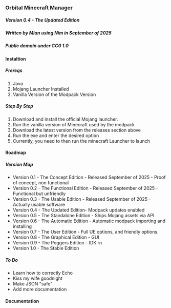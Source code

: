 <h3>Orbital Minecraft Manager</h3>
<h5>Version 0.4 - The Updated Edition</h5>
<h5>Written by Mian using Nim in September of 2025</h5>
<h5>Public domain under CC0 1.0</h5>

<h4>Instaltion</h4>
<h5>Prereqs</h5>
<ol>
<li>Java</li>
<li>Mojang Launcher Installed</li>
<li>Vanilla Version of the Modpack Version</li>
</ol>

<h5>Step By Step</h5>
<ol>
<li>Download and install the official Mojang launcher.</li>
<li>Run the vanilla version of Minecraft used by the modpack</li>
<li>Download the latest version from the releases section above</li>
<li>Run the exe and enter the desired option</li>
<li>Currently, you need to then run the minecraft Launcher to launch</li>
</ol>

<h4>Roadmap</h4>
<h5>Version Map</h5>
<ul>
<li>Version 0.1 - The Concept Edition - Released September of 2025 - Proof of concept, non functional</li>
<li>Version 0.2 - The Functional Edition - Released September of 2025 - Functional but unfriendly</li>
<li>Version 0.3 - The Usable Edition - Released September of 2025 - Actually usable software</li>
<li>Version 0.4 - The Updated Edition- Modpack updates enabled</li>
<li>Version 0.5 - The Standalone Edition - Ships Mojang assets via API </li>
<li>Version 0.6 - The Automatic Edition - Automatic modpack importing and installing</li>
<li>Version 0.7 - The User Edition - Full UE options, and friendly options.</li>
<li>Version 0.8 - The Graphical Edition - GUI</li>
<li>Version 0.9 - The Poggers Edition - IDK rn</li>
<li>Version 1.0 - The Stable Edition</li>
</ul>

<h5>To Do</h5>
<ul>
<li>Learn how to correctly Echo</li>
<li>Kiss my wife goodnight</li>
<li>Make JSON "safe"</li>
<li>Add more documentation</li>
</ul>

<h4>Documentation</h4>